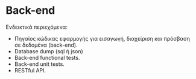 # Back-end

Ενδεικτικά περιεχόμενα:

- Πηγαίος κώδικας εφαρμογής για εισαγωγή, διαχείριση και
  πρόσβαση σε δεδομένα (back-end).
- Database dump (sql ή json)
- Back-end functional tests.
- Back-end unit tests.
- RESTful API.

